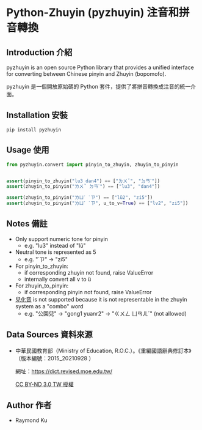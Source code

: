 # Python-Zhuyin (pyzhuyin) 注音和拼音轉換

## Introduction 介紹
pyzhuyin is an open source Python library that provides a unified interface for converting between Chinese pinyin and Zhuyin (bopomofo).

pyzhuyin 是一個開放原始碼的 Python 套件，提供了將拼音轉換成注音的統一介面。

## Installation 安裝
```shell
pip install pyzhuyin
```

## Usage 使用
```python
from pyzhuyin.convert import pinyin_to_zhuyin, zhuyin_to_pinyin


assert(pinyin_to_zhuyin("lu3 dan4") == ["ㄌㄨˇ", "ㄉㄢˋ"])
assert(zhuyin_to_pinyin("ㄌㄨˇ ㄉㄢˋ") == ["lu3", "dan4"])

assert(zhuyin_to_pinyin("ㄌㄩˊ ˙ㄗ") == ["lü2", "zi5"])
assert(zhuyin_to_pinyin("ㄌㄩˊ ˙ㄗ", u_to_v=True) == ["lv2", "zi5"])
```

## Notes 備註
- Only support numeric tone for pinyin
    - e.g. "lu3" instead of "lǔ" 
- Neutral tone is represented as 5
    - e.g. "˙ㄗ" -> "zi5"
- For pinyin_to_zhuyin:
    - if corresponding zhuyin not found, raise ValueError
    - internally convert all v to ü
- For zhuyin_to_pinyin:
    - if corresponding pinyin not found, raise ValueError
- [兒化音](https://zh.wikipedia.org/wiki/%E5%85%92%E5%8C%96) is not supported because it is not representable in the zhuyin system as a "combo" word
    - e.g. "公園兒" -> "gong1 yuanr2" -> "ㄍㄨㄥ ㄩㄢㄦˊ" (not allowed)

## Data Sources 資料來源
- 中華民國教育部（Ministry of Education, R.O.C.）。《重編國語辭典修訂本》（版本編號：2015_20210928 ）

    網址：https://dict.revised.moe.edu.tw/ 
    
    [CC BY-ND 3.0 TW 授權](https://creativecommons.org/licenses/by-nd/3.0/tw/legalcode)

## Author 作者
- Raymond Ku